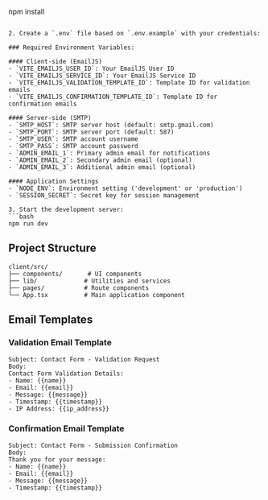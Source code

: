 npm install
   ```

2. Create a `.env` file based on `.env.example` with your credentials:

### Required Environment Variables:

#### Client-side (EmailJS)
- `VITE_EMAILJS_USER_ID`: Your EmailJS User ID
- `VITE_EMAILJS_SERVICE_ID`: Your EmailJS Service ID
- `VITE_EMAILJS_VALIDATION_TEMPLATE_ID`: Template ID for validation emails
- `VITE_EMAILJS_CONFIRMATION_TEMPLATE_ID`: Template ID for confirmation emails

#### Server-side (SMTP)
- `SMTP_HOST`: SMTP server host (default: smtp.gmail.com)
- `SMTP_PORT`: SMTP server port (default: 587)
- `SMTP_USER`: SMTP account username
- `SMTP_PASS`: SMTP account password
- `ADMIN_EMAIL_1`: Primary admin email for notifications
- `ADMIN_EMAIL_2`: Secondary admin email (optional)
- `ADMIN_EMAIL_3`: Additional admin email (optional)

#### Application Settings
- `NODE_ENV`: Environment setting ('development' or 'production')
- `SESSION_SECRET`: Secret key for session management

3. Start the development server:
   ```bash
   npm run dev
   ```

## Project Structure

```
client/src/
├── components/       # UI components
├── lib/             # Utilities and services
├── pages/           # Route components
└── App.tsx          # Main application component
```

## Email Templates

### Validation Email Template
```
Subject: Contact Form - Validation Request
Body:
Contact Form Validation Details:
- Name: {{name}}
- Email: {{email}}
- Message: {{message}}
- Timestamp: {{timestamp}}
- IP Address: {{ip_address}}
```

### Confirmation Email Template
```
Subject: Contact Form - Submission Confirmation
Body:
Thank you for your message:
- Name: {{name}}
- Email: {{email}}
- Message: {{message}}
- Timestamp: {{timestamp}}